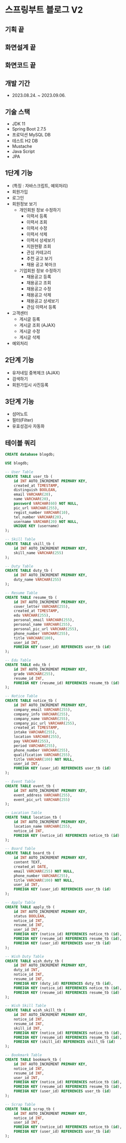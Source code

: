 # 스프링부트 블로그 V2

## 기획 끝

## 화면설계 끝

## 화면코드 끝

## 개발 기간

- 2023.08.24. ~ 2023.09.06.

## 기술 스택

- JDK 11
- Spring Boot 2.7.5
- 프로덕션 MySQL DB
- 테스트 H2 DB
- Mustache
- Java Script
- JPA

## 1단계 기능

- (특징 : 자바스크립트, 예외처리)
- 회원가입
- 로그인
- 회원정보 보기
  - 개인회원 정보 수정하기
    - 이력서 등록
    - 이력서 조회
    - 이력서 수정
    - 이력서 삭제
    - 이력서 상세보기
    - 지원현황 조회
    - 관심 카테고리
    - 추천 공고 보기
    - 채용 공고 북마크
  - 기업회원 정보 수정하기
    - 채용공고 등록
    - 채용공고 조회
    - 채용공고 수정
    - 채용공고 삭제
    - 채용공고 상세보기
    - 관심 이력서 등록
- 고객센터
  - 게시글 등록
  - 게시글 조회 (AJAX)
  - 게시글 수정
  - 게시글 삭제
- 예외처리

## 2단계 기능

- 유저네임 중복체크 (AJAX)
- 검색하기
- 회원가입시 사진등록

## 3단계 기능

- 섬머노트
- 필터(Filter)
- 유효성검사 자동화

## 테이블 쿼리

```sql
CREATE database blogdb;

USE blogdb;

-- User Table
CREATE TABLE user_tb (
    id INT AUTO_INCREMENT PRIMARY KEY,
    created_at TIMESTAMP,
    distinguish BOOLEAN,
    email VARCHAR(20),
    name VARCHAR(20),
    password VARCHAR(60) NOT NULL,
    pic_url VARCHAR(255),
    regist_number VARCHAR(10),
    tel_number VARCHAR(20),
    username VARCHAR(20) NOT NULL,
    UNIQUE KEY (username)
);

-- Skill Table
CREATE TABLE skill_tb (
    id INT AUTO_INCREMENT PRIMARY KEY,
    skill_name VARCHAR(255)
);

-- Duty Table
CREATE TABLE duty_tb (
    id INT AUTO_INCREMENT PRIMARY KEY,
    duty_name VARCHAR(255)
);

-- Resume Table
CREATE TABLE resume_tb (
    id INT AUTO_INCREMENT PRIMARY KEY,
    cover_letter VARCHAR(255),
    created_at TIMESTAMP,
    edu VARCHAR(255),
    personal_email VARCHAR(255),
    personal_name VARCHAR(255),
    personal_pic_url VARCHAR(255),
    phone_number VARCHAR(255),
    title VARCHAR(100),
    user_id INT,
    FOREIGN KEY (user_id) REFERENCES user_tb (id)
);

-- Edu Table
CREATE TABLE edu_tb (
    id INT AUTO_INCREMENT PRIMARY KEY,
    grade VARCHAR(255),
    resume_id INT,
    FOREIGN KEY (resume_id) REFERENCES resume_tb (id)
);

-- Notice Table
CREATE TABLE notice_tb (
    id INT AUTO_INCREMENT PRIMARY KEY,
    company_email VARCHAR(255),
    company_info VARCHAR(255),
    company_name VARCHAR(255),
    company_pic_url VARCHAR(255),
    created_at TIMESTAMP,
    intake VARCHAR(255),
    location VARCHAR(255),
    pay VARCHAR(255),
    period VARCHAR(255),
    phone_number VARCHAR(255),
    qualification VARCHAR(255),
    title VARCHAR(100) NOT NULL,
    user_id INT,
    FOREIGN KEY (user_id) REFERENCES user_tb (id)
);

-- Event Table
CREATE TABLE event_tb (
    id INT AUTO_INCREMENT PRIMARY KEY,
    event_address VARCHAR(255),
    event_pic_url VARCHAR(255)
);

-- Location Table
CREATE TABLE location_tb (
    id INT AUTO_INCREMENT PRIMARY KEY,
    location_name VARCHAR(255),
    notice_id INT,
    FOREIGN KEY (notice_id) REFERENCES notice_tb (id)
);

-- Board Table
CREATE TABLE board_tb (
    id INT AUTO_INCREMENT PRIMARY KEY,
    content TEXT,
    created_at DATE,
    email VARCHAR(255) NOT NULL,
    phone_number VARCHAR(255),
    title VARCHAR(100) NOT NULL,
    user_id INT,
    FOREIGN KEY (user_id) REFERENCES user_tb (id)
);

-- Apply Table
CREATE TABLE apply_tb (
    id INT AUTO_INCREMENT PRIMARY KEY,
    status BOOLEAN,
    notice_id INT,
    resume_id INT,
    user_id INT,
    FOREIGN KEY (notice_id) REFERENCES notice_tb (id),
    FOREIGN KEY (resume_id) REFERENCES resume_tb (id),
    FOREIGN KEY (user_id) REFERENCES user_tb (id)
);

-- Wish Duty Table
CREATE TABLE wish_duty_tb (
    id INT AUTO_INCREMENT PRIMARY KEY,
    duty_id INT,
    notice_id INT,
    resume_id INT,
    FOREIGN KEY (duty_id) REFERENCES duty_tb (id),
    FOREIGN KEY (notice_id) REFERENCES notice_tb (id),
    FOREIGN KEY (resume_id) REFERENCES resume_tb (id)
);

-- Wish Skill Table
CREATE TABLE wish_skill_tb (
    id INT AUTO_INCREMENT PRIMARY KEY,
    notice_id INT,
    resume_id INT,
    skill_id INT,
    FOREIGN KEY (notice_id) REFERENCES notice_tb (id),
    FOREIGN KEY (resume_id) REFERENCES resume_tb (id),
    FOREIGN KEY (skill_id) REFERENCES skill_tb (id)
);

-- Bookmark Table
CREATE TABLE bookmark_tb (
    id INT AUTO_INCREMENT PRIMARY KEY,
    notice_id INT,
    resume_id INT,
    user_id INT,
    FOREIGN KEY (notice_id) REFERENCES notice_tb (id),
    FOREIGN KEY (resume_id) REFERENCES resume_tb (id),
    FOREIGN KEY (user_id) REFERENCES user_tb (id)
);

-- Scrap Table
CREATE TABLE scrap_tb (
    id INT AUTO_INCREMENT PRIMARY KEY,
    notice_id INT,
    user_id INT,
    FOREIGN KEY (notice_id) REFERENCES notice_tb (id),
    FOREIGN KEY (user_id) REFERENCES user_tb (id)
);

```
